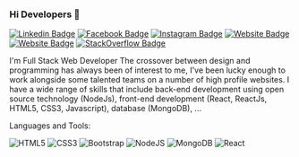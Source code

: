 ### Hi Developers 👋

[![Linkedin Badge](https://img.shields.io/badge/LinkedIn-chhuti--mistry-informational)](https://www.linkedin.com/in/chhuti-mistry/)
[![Facebook Badge](https://img.shields.io/badge/Facebook-chhuti.mistry-blue)](https://www.facebook.com/chhuti.mistry/)
[![Instagram Badge](https://img.shields.io/badge/Instagram-chhuti__mistry-critical)](https://www.instagram.com/chhuti_mistry/)
[![Website Badge](https://img.shields.io/badge/Dream-love.chhuti-important)](https://www.instagram.com/love.chhuti/)
[![Website Badge](https://img.shields.io/badge/Resume%20website-Chhuti%20Mistry-success)](https://chhutimistry.github.io/MyProfile/)
[![StackOverflow Badge](https://img.shields.io/badge/StackOverflow-chhuti--mistry-yellowgreen)](https://stackoverflow.com/users/17881804/chhuti-mistry)

I'm
Full Stack Web Developer
The crossover between design and programming has always been of interest to me, I've been lucky enough to work alongside some talented teams on a number of high profile websites. I have a wide range of skills that include back-end development using open source technology (NodeJs), front-end development (React, ReactJs, HTML5, CSS3, Javascript), database (MongoDB), ...

Languages and Tools: 

<img alt="HTML5" src="https://img.shields.io/badge/html5-%23E34F26.svg?style=flat-square&logo=html5&logoColor=white"/> <img alt="CSS3" src="https://img.shields.io/badge/css3-%231572B6.svg?style=flat-square&logo=css3&logoColor=white"/> <img alt="Bootstrap" src="https://img.shields.io/badge/bootstrap-%23563D7C.svg?style=flat-square&logo=bootstrap&logoColor=white"/> <img alt="NodeJS" src="https://img.shields.io/badge/node.js-%2343853D.svg?style=flat-square&logo=node-dot-js&logoColor=white"/> <img alt="MongoDB" src ="https://img.shields.io/badge/MongoDB-%234ea94b.svg?style=flat-square&logo=mongodb&logoColor=white"/> <img alt="React" src="https://img.shields.io/badge/react-%2320232a.svg?style=flat-square&logo=react&logoColor=%2361DAFB"/> 

<!--
**ChhutiMistry/ChhutiMistry** is a ✨ _special_ ✨ repository because its `README.md` (this file) appears on your GitHub profile.

Here are some ideas to get you started:

- 🔭 I’m currently working on ...
- 🌱 I’m currently learning ...
- 👯 I’m looking to collaborate on ...
- 🤔 I’m looking for help with ...
- 💬 Ask me about ...
- 📫 How to reach me: ...
- 😄 Pronouns: ...
- ⚡ Fun fact: .....

-->
